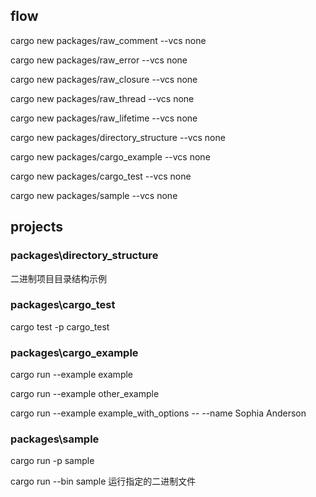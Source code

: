 ## flow

cargo new packages/raw_comment --vcs none

cargo new packages/raw_error --vcs none

cargo new packages/raw_closure --vcs none

cargo new packages/raw_thread --vcs none

cargo new packages/raw_lifetime --vcs none

cargo new packages/directory_structure --vcs none

cargo new packages/cargo_example --vcs none

cargo new packages/cargo_test --vcs none

cargo new packages/sample --vcs none

## projects

### packages\directory_structure

二进制项目目录结构示例

### packages\cargo_test

cargo test -p cargo_test

### packages\cargo_example

cargo run --example example

cargo run --example other_example

cargo run --example example_with_options -- --name Sophia Anderson

### packages\sample

cargo run -p sample

cargo run --bin sample 运行指定的二进制文件
